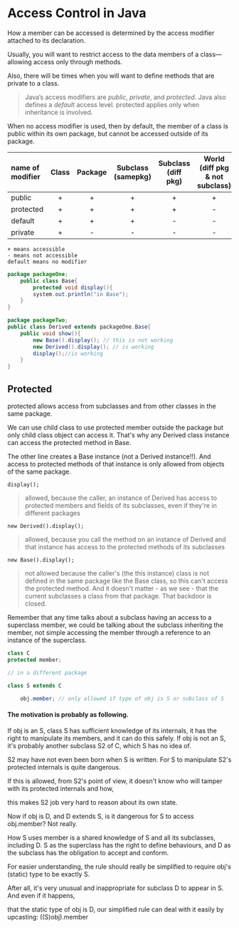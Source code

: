 # Access Control in Java

How a member can be accessed is determined by the access modifier attached to its declaration.

Usually, you will want to restrict access to the data members of a class—allowing access only through methods.

Also, there will be times when you will want to define methods that are private to a class.

> Java’s access modifiers are _public_, _private_, and _protected_. Java also defines a _default_ access level. protected applies only when inheritance is involved.

When no access modifier is used, then by default, the member of a class is public within its own package, but cannot be accessed outside of its package.

| name of modifier | Class | Package | Subclass (samepkg) | Subclass (diff pkg) | World (diff pkg & not subclass) |
| :--------------- | :---: | :-----: | :----------------: | :-----------------: | :-----------------------------: |
| public           |   +   |    +    |         +          |          +          |                +                |
| protected        |   +   |    +    |         +          |          +          |                -                |
| default          |   +   |    +    |         +          |          -          |                -                |
| private          |   +   |    -    |         -          |          -          |                -                |

```
+ means accessible
- means not accessible
default means no modifier
```

```java
package packageOne;
    public class Base{
        protected void display(){
        system.out.println("in Base");
    }
}

package packageTwo;
public class Derived extends packageOne.Base{
    public void show(){
        new Base().display(); // this is not working
        new Derived().display(); // is working
        display();//is working
    }
}
```

## Protected

protected allows access from subclasses and from other classes in the same package.

We can use child class to use protected member outside the package but only child class object can access it. That's why any Derived class instance can access the protected method in Base.

The other line creates a Base instance (not a Derived instance!!).
And access to protected methods of that instance is only allowed from objects of the same package.

`display();`

> allowed, because the caller, an instance of Derived has access to protected members and fields of its subclasses,
> even if they're in different packages

`new Derived().display();`

> allowed, because you call the method on an instance of Derived and that instance has access to the protected methods
> of its subclasses

`new Base().display();`

> not allowed because the caller's (the this instance) class is not defined in the same package like the Base class, so this can't access the protected method. And it doesn't matter - as we see - that the current subclasses a class from that package. That backdoor is closed.

Remember that any time talks about a subclass having an access to a superclass member, we could be talking about the
subclass inheriting the member, not simple accessing the member through a reference to an instance of the superclass.

```java
class C
protected member;

// in a different package

class S extends C

    obj.member; // only allowed if type of obj is S or subclass of S
```

#### The motivation is probably as following.

If obj is an S, class S has sufficient knowledge of its internals,
it has the right to manipulate its members, and it can do this safely.
If obj is not an S, it's probably another subclass S2 of C, which S has no idea of.

S2 may have not even been born when S is written. For S to manipulate S2's protected internals is quite dangerous.

If this is allowed, from S2's point of view, it doesn't know who will tamper with its protected internals and how,

this makes S2 job very hard to reason about its own state.

Now if obj is D, and D extends S, is it dangerous for S to access obj.member? Not really.

How S uses member is a shared knowledge of S and all its subclasses, including D. S as the superclass has the right to
define behaviours, and D as the subclass has the obligation to accept and conform.

For easier understanding, the rule should really be simplified to require obj's (static) type to be exactly S.

After all, it's very unusual and inappropriate for subclass D to appear in S. And even if it happens,

that the static type of obj is D, our simplified rule can deal with it easily by upcasting: ((S)obj).member
